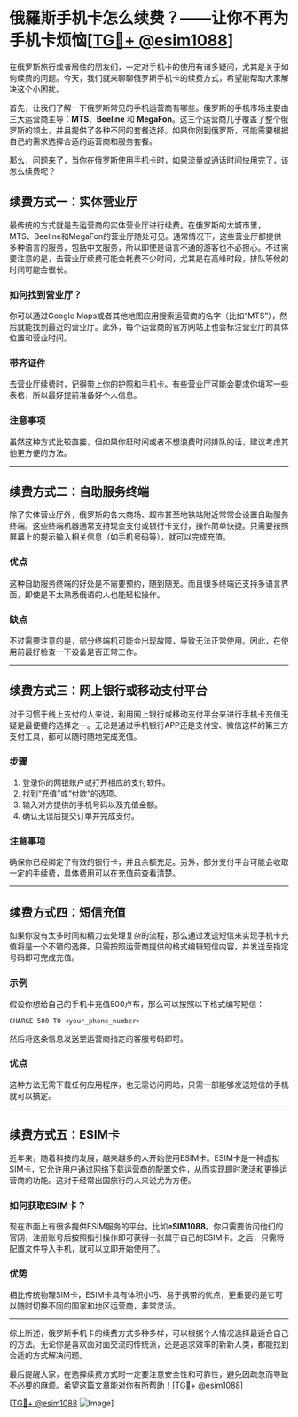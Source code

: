 # 俄羅斯手机卡怎么续费？——让你不再为手机卡烦恼[[TG💪+ @esim1088](https://t.me/s/esim1088)]

在俄罗斯旅行或者居住的朋友们，一定对手机卡的使用有诸多疑问，尤其是关于如何续费的问题。今天，我们就来聊聊俄罗斯手机卡的续费方式，希望能帮助大家解决这个小困扰。

首先，让我们了解一下俄罗斯常见的手机运营商有哪些。俄罗斯的手机市场主要由三大运营商主导：**MTS**、**Beeline** 和 **MegaFon**。这三个运营商几乎覆盖了整个俄罗斯的领土，并且提供了各种不同的套餐选择。如果你刚到俄罗斯，可能需要根据自己的需求选择合适的运营商和服务套餐。

那么，问题来了，当你在俄罗斯使用手机卡时，如果流量或通话时间快用完了，该怎么续费呢？

## 续费方式一：实体营业厅

最传统的方式就是去运营商的实体营业厅进行续费。在俄罗斯的大城市里，MTS、Beeline和MegaFon的营业厅随处可见。通常情况下，这些营业厅都提供多种语言的服务，包括中文服务，所以即使是语言不通的游客也不必担心。不过需要注意的是，去营业厅续费可能会耗费不少时间，尤其是在高峰时段，排队等候的时间可能会很长。

### 如何找到营业厅？
你可以通过Google Maps或者其他地图应用搜索运营商的名字（比如“MTS”），然后就能找到最近的营业厅。此外，每个运营商的官方网站上也会标注营业厅的具体位置和营业时间。

### 带齐证件
去营业厅续费时，记得带上你的护照和手机卡。有些营业厅可能会要求你填写一些表格，所以最好提前准备好个人信息。

### 注意事项
虽然这种方式比较直接，但如果你赶时间或者不想浪费时间排队的话，建议考虑其他更方便的方法。

---

## 续费方式二：自助服务终端

除了实体营业厅外，俄罗斯的各大商场、超市甚至地铁站附近常常会设置自助服务终端。这些终端机器通常支持现金支付或银行卡支付，操作简单快捷。只需要按照屏幕上的提示输入相关信息（如手机号码等），就可以完成充值。

### 优点
这种自助服务终端的好处是不需要预约，随到随充。而且很多终端还支持多语言界面，即使是不太熟悉俄语的人也能轻松操作。

### 缺点
不过需要注意的是，部分终端机可能会出现故障，导致无法正常使用。因此，在使用前最好检查一下设备是否正常工作。

---

## 续费方式三：网上银行或移动支付平台

对于习惯于线上支付的人来说，利用网上银行或移动支付平台来进行手机卡充值无疑是最便捷的选择之一。无论是通过手机银行APP还是支付宝、微信这样的第三方支付工具，都可以随时随地完成充值。

### 步骤
1. 登录你的网银账户或打开相应的支付软件。
2. 找到“充值”或“付款”的选项。
3. 输入对方提供的手机号码以及充值金额。
4. 确认无误后提交订单并完成支付。

### 注意事项
确保你已经绑定了有效的银行卡，并且余额充足。另外，部分支付平台可能会收取一定的手续费，具体费用可以在充值前查看清楚。

---

## 续费方式四：短信充值

如果你没有太多时间和精力去处理复杂的流程，那么通过发送短信来实现手机卡充值将是一个不错的选择。只需按照运营商提供的格式编辑短信内容，并发送至指定号码即可完成充值。

### 示例
假设你想给自己的手机卡充值500卢布，那么可以按照以下格式编写短信：
```
CHARGE 500 TO <your_phone_number>
```
然后将这条信息发送至运营商指定的客服号码即可。

### 优点
这种方法无需下载任何应用程序，也无需访问网站，只需一部能够发送短信的手机就可以搞定。

---

## 续费方式五：ESIM卡

近年来，随着科技的发展，越来越多的人开始使用ESIM卡。ESIM卡是一种虚拟SIM卡，它允许用户通过网络下载运营商的配置文件，从而实现即时激活和更换运营商的功能。这对于经常出国旅行的人来说尤为方便。

### 如何获取ESIM卡？
现在市面上有很多提供ESIM服务的平台，比如**eSIM1088**。你只需要访问他们的官网，注册账号后按照指引操作即可获得一张属于自己的ESIM卡。之后，只需将配置文件导入手机，就可以立即开始使用了。

### 优势
相比传统物理SIM卡，ESIM卡具有体积小巧、易于携带的优点，更重要的是它可以随时切换不同的国家和地区运营商，非常灵活。

---

综上所述，俄罗斯手机卡的续费方式多种多样，可以根据个人情况选择最适合自己的方法。无论你是喜欢面对面交流的传统派，还是追求效率的新新人类，都能找到合适的方式解决问题。

最后提醒大家，在选择续费方式时一定要注意安全性和可靠性，避免因疏忽而导致不必要的麻烦。希望这篇文章能对你有所帮助！[[TG💪+ @esim1088](https://t.me/s/esim1088)]

[[TG💪+ @esim1088](https://t.me/s/esim1088) ![Image](https://i.postimg.cc/4NQfJmqS/Snipaste-2025-05-13-00-14-12.png)]